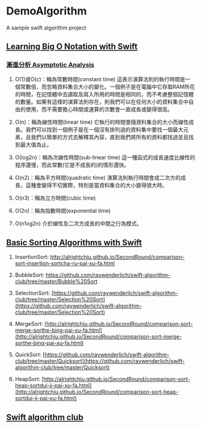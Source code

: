 # DemoAlgorithm
A sample swift algorithm project

## [Learning Big O Notation with Swift](https://medium.com/swift-algorithms-data-structures/learn-big-o-notation-with-swift-4ab83195859e)

### [漸進分析 Asymptotic Analysis](http://alrightchiu.github.io/SecondRound/complexityasymptotic-notationjian-jin-fu-hao.html)

1. O(1)或O(c)：稱為常數時間(constant time)
   這表示演算法則的執行時間是一個常數倍，而忽略資料集合大小的變化。一個例子是在電腦中它存取RAM所花的時間，在記憶體中去讀取及寫入所用的時間是相同的，而不考慮整個記憶體的數量。如果有這樣的演算法則存在，則我們可以在任何大小的資料集合中自由的使用，而不需要擔心時間或運算的次數會一直成長或變得很高。

2. O(n)：稱為線性時間(linear time)
   它執行的時間會隨資料集合的大小而線性成長。我們可以找到一個例子是在一個沒有排列過的資料集中要找一個最大元素，且我們以簡單的方式去解釋其內容，直到我們將所有的資料都找過並且找到最大值為止。

3. O(log2n)：稱為次線性時間(sub-linear time)
   這一種函式的成長速度比線性的程序還慢，而此常數(它是不成長的)的情形還快。

4. O(n2)：稱為平方時間(quadratic time)
   演算法則執行時間會成二次方的成長，這種會變得不切實際，特別是當資料集合的大小變得很大時。

5. O(n3)：稱為立方時間(cubic time)

6. O(2n)：稱為指數時間(exponential time)

7. O(n1og2n)
   介於線性及二次方成長的中間之行為模式。

## [Basic Sorting Algorithms with Swift](https://medium.com/swift-algorithms-data-structures/basic-sorting-algorithms-with-swift-a482a0e0649f)

1. InsertionSort: http://alrightchiu.github.io/SecondRound/comparison-sort-insertion-sortcha-ru-pai-xu-fa.html

2. BubbleSort: https://github.com/raywenderlich/swift-algorithm-club/tree/master/Bubble%20Sort

3. SelectionSort: [https://github.com/raywenderlich/swift-algorithm-club/tree/master/Selection%20Sort](https://github.com/raywenderlich/swift-algorithm-club/tree/master/Selection%20Sort)

4. MergeSort: [http://alrightchiu.github.io/SecondRound/comparison-sort-merge-sorthe-bing-pai-xu-fa.html](http://alrightchiu.github.io/SecondRound/comparison-sort-merge-sorthe-bing-pai-xu-fa.html)

5. QuickSort: [https://github.com/raywenderlich/swift-algorithm-club/tree/master/Quicksort](https://github.com/raywenderlich/swift-algorithm-club/tree/master/Quicksort)

6. HeapSort: [http://alrightchiu.github.io/SecondRound/comparison-sort-heap-sortdui-ji-pai-xu-fa.html](http://alrightchiu.github.io/SecondRound/comparison-sort-heap-sortdui-ji-pai-xu-fa.html)

## [Swift algorithm club](https://github.com/raywenderlich/swift-algorithm-club)
